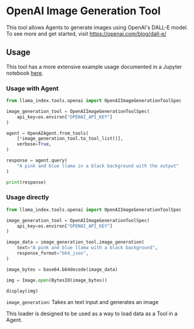 # OpenAI Image Generation Tool

This tool allows Agents to generate images using OpenAI's DALL-E model. To see more and get started, visit https://openai.com/blog/dall-e/

## Usage

This tool has a more extensive example usage documented in a Jupyter notebook [here](https://github.com/run-llama/llama_index/blob/main/llama-index-integrations/tools/llama-index-tools-openai/examples/multimodal_openai_image.ipynb).

### Usage with Agent

```python
from llama_index.tools.openai import OpenAIImageGenerationToolSpec

image_generation_tool = OpenAIImageGenerationToolSpec(
    api_key=os.environ["OPENAI_API_KEY"]
)

agent = OpenAIAgent.from_tools(
    [*image_generation_tool.to_tool_list()],
    verbose=True,
)

response = agent.query(
    "A pink and blue llama in a black background with the output"
)

print(response)
```

### Usage directly

```python
from llama_index.tools.openai import OpenAIImageGenerationToolSpec

image_generation_tool = OpenAIImageGenerationToolSpec(
    api_key=os.environ["OPENAI_API_KEY"]
)

image_data = image_generation_tool.image_generation(
    text="A pink and blue llama with a black background",
    response_format="b64_json",
)

image_bytes = base64.b64decode(image_data)

img = Image.open(BytesIO(image_bytes))

display(img)
```

`image_generation`: Takes an text input and generates an image

This loader is designed to be used as a way to load data as a Tool in a Agent.
